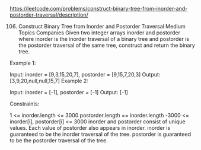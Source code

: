 https://leetcode.com/problems/construct-binary-tree-from-inorder-and-postorder-traversal/description/

106. Construct Binary Tree from Inorder and Postorder Traversal
Medium
Topics
Companies
Given two integer arrays inorder and postorder where inorder is the
inorder traversal of a binary tree and postorder is the postorder
traversal of the same tree, construct and return the binary tree.

 

Example 1:


Input: inorder = [9,3,15,20,7], postorder = [9,15,7,20,3]
Output: [3,9,20,null,null,15,7]
Example 2:

Input: inorder = [-1], postorder = [-1]
Output: [-1]
 

Constraints:

1 <= inorder.length <= 3000
postorder.length == inorder.length
-3000 <= inorder[i], postorder[i] <= 3000
inorder and postorder consist of unique values.
Each value of postorder also appears in inorder.
inorder is guaranteed to be the inorder traversal of the tree.
postorder is guaranteed to be the postorder traversal of the tree.

